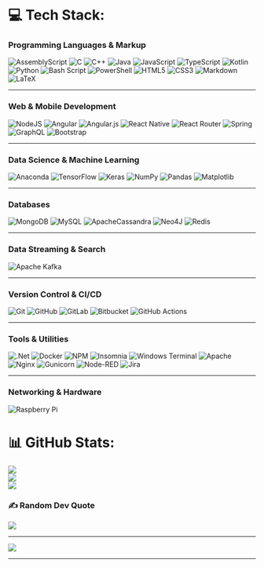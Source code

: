 
# 💻 Tech Stack:
### Programming Languages & Markup

![AssemblyScript](https://img.shields.io/badge/assembly%20script-%23000000.svg?style=for-the-badge\&logo=assemblyscript\&logoColor=white)
![C](https://img.shields.io/badge/c-%2300599C.svg?style=for-the-badge\&logo=c\&logoColor=white)
![C++](https://img.shields.io/badge/c++-%2300599C.svg?style=for-the-badge\&logo=c%2B%2B\&logoColor=white)
![Java](https://img.shields.io/badge/java-%23ED8B00.svg?style=for-the-badge\&logo=openjdk\&logoColor=white)
![JavaScript](https://img.shields.io/badge/javascript-%23323330.svg?style=for-the-badge\&logo=javascript\&logoColor=%23F7DF1E)
![TypeScript](https://img.shields.io/badge/typescript-%23007ACC.svg?style=for-the-badge\&logo=typescript\&logoColor=white)
![Kotlin](https://img.shields.io/badge/kotlin-%237F52FF.svg?style=for-the-badge\&logo=kotlin\&logoColor=white)
![Python](https://img.shields.io/badge/python-3670A0?style=for-the-badge\&logo=python\&logoColor=ffdd54)
![Bash Script](https://img.shields.io/badge/bash_script-%23121011.svg?style=for-the-badge\&logo=gnu-bash\&logoColor=white)
![PowerShell](https://img.shields.io/badge/PowerShell-%235391FE.svg?style=for-the-badge\&logo=powershell\&logoColor=white)
![HTML5](https://img.shields.io/badge/html5-%23E34F26.svg?style=for-the-badge\&logo=html5\&logoColor=white)
![CSS3](https://img.shields.io/badge/css3-%231572B6.svg?style=for-the-badge\&logo=css3\&logoColor=white)
![Markdown](https://img.shields.io/badge/markdown-%23000000.svg?style=for-the-badge\&logo=markdown\&logoColor=white)
![LaTeX](https://img.shields.io/badge/latex-%23008080.svg?style=for-the-badge\&logo=latex\&logoColor=white)

---

### Web & Mobile Development

![NodeJS](https://img.shields.io/badge/node.js-6DA55F?style=for-the-badge\&logo=node.js\&logoColor=white)
![Angular](https://img.shields.io/badge/angular-%23DD0031.svg?style=for-the-badge\&logo=angular\&logoColor=white)
![Angular.js](https://img.shields.io/badge/angular.js-%23E23237.svg?style=for-the-badge\&logo=angularjs\&logoColor=white)
![React Native](https://img.shields.io/badge/react_native-%2320232a.svg?style=for-the-badge\&logo=react\&logoColor=%2361DAFB)
![React Router](https://img.shields.io/badge/React_Router-CA4245?style=for-the-badge\&logo=react-router\&logoColor=white)
![Spring](https://img.shields.io/badge/spring-%236DB33F.svg?style=for-the-badge\&logo=spring\&logoColor=white)
![GraphQL](https://img.shields.io/badge/-GraphQL-E10098?style=for-the-badge\&logo=graphql\&logoColor=white)
![Bootstrap](https://img.shields.io/badge/bootstrap-%238511FA.svg?style=for-the-badge\&logo=bootstrap\&logoColor=white)

---

### Data Science & Machine Learning

![Anaconda](https://img.shields.io/badge/Anaconda-%2344A833.svg?style=for-the-badge\&logo=anaconda\&logoColor=white)
![TensorFlow](https://img.shields.io/badge/TensorFlow-%23FF6F00.svg?style=for-the-badge\&logo=TensorFlow\&logoColor=white)
![Keras](https://img.shields.io/badge/Keras-%23D00000.svg?style=for-the-badge\&logo=Keras\&logoColor=white)
![NumPy](https://img.shields.io/badge/numpy-%23013243.svg?style=for-the-badge\&logo=numpy\&logoColor=white)
![Pandas](https://img.shields.io/badge/pandas-%23150458.svg?style=for-the-badge\&logo=pandas\&logoColor=white)
![Matplotlib](https://img.shields.io/badge/Matplotlib-%23ffffff.svg?style=for-the-badge\&logo=Matplotlib\&logoColor=black)

---

### Databases

![MongoDB](https://img.shields.io/badge/MongoDB-%234ea94b.svg?style=for-the-badge\&logo=mongodb\&logoColor=white)
![MySQL](https://img.shields.io/badge/mysql-4479A1.svg?style=for-the-badge\&logo=mysql\&logoColor=white)
![ApacheCassandra](https://img.shields.io/badge/cassandra-%231287B1.svg?style=for-the-badge\&logo=apache-cassandra\&logoColor=white)
![Neo4J](https://img.shields.io/badge/Neo4j-008CC1?style=for-the-badge\&logo=neo4j\&logoColor=white)
![Redis](https://img.shields.io/badge/redis-%23DD0031.svg?style=for-the-badge\&logo=redis\&logoColor=white)

---

### Data Streaming & Search

![Apache Kafka](https://img.shields.io/badge/Apache%20Kafka-000?style=for-the-badge\&logo=apachekafka)

---

### Version Control & CI/CD

![Git](https://img.shields.io/badge/git-%23F05033.svg?style=for-the-badge\&logo=git\&logoColor=white)
![GitHub](https://img.shields.io/badge/github-%23121011.svg?style=for-the-badge\&logo=github\&logoColor=white)
![GitLab](https://img.shields.io/badge/gitlab-%23181717.svg?style=for-the-badge\&logo=gitlab\&logoColor=white)
![Bitbucket](https://img.shields.io/badge/bitbucket-%230047B3.svg?style=for-the-badge\&logo=bitbucket\&logoColor=white)
![GitHub Actions](https://img.shields.io/badge/github%20actions-%232671E5.svg?style=for-the-badge\&logo=githubactions\&logoColor=white)

---

### Tools & Utilities

![.Net](https://img.shields.io/badge/.NET-5C2D91?style=for-the-badge\&logo=.net\&logoColor=white)
![Docker](https://img.shields.io/badge/docker-%230db7ed.svg?style=for-the-badge\&logo=docker\&logoColor=white)
![NPM](https://img.shields.io/badge/NPM-%23CB3837.svg?style=for-the-badge\&logo=npm\&logoColor=white)
![Insomnia](https://img.shields.io/badge/Insomnia-black?style=for-the-badge\&logo=insomnia\&logoColor=5849BE)
![Windows Terminal](https://img.shields.io/badge/Windows%20Terminal-%234D4D4D.svg?style=for-the-badge\&logo=windows-terminal\&logoColor=white)
![Apache](https://img.shields.io/badge/apache-%23D42029.svg?style=for-the-badge\&logo=apache\&logoColor=white)
![Nginx](https://img.shields.io/badge/nginx-%23009639.svg?style=for-the-badge\&logo=nginx\&logoColor=white)
![Gunicorn](https://img.shields.io/badge/gunicorn-%298729.svg?style=for-the-badge\&logo=gunicorn\&logoColor=white)
![Node-RED](https://img.shields.io/badge/Node--RED-%238F0000.svg?style=for-the-badge\&logo=node-red\&logoColor=white)
![Jira](https://img.shields.io/badge/jira-%230A0FFF.svg?style=for-the-badge\&logo=jira\&logoColor=white)

---

### Networking & Hardware

![Raspberry Pi](https://img.shields.io/badge/-Raspberry_Pi-C51A4A?style=for-the-badge\&logo=Raspberry-Pi)
# 📊 GitHub Stats:
![](https://github-readme-stats.vercel.app/api?username=Hussamsh94&theme=dark&hide_border=false&include_all_commits=true&count_private=true)<br/>
![](https://nirzak-streak-stats.vercel.app/?user=Hussamsh94&theme=dark&hide_border=false)<br/>
![](https://github-readme-stats.vercel.app/api/top-langs/?username=Hussamsh94&theme=dark&hide_border=false&include_all_commits=true&count_private=true&layout=compact)

### ✍️ Random Dev Quote
![](https://quotes-github-readme.vercel.app/api?type=horizontal&theme=radical)

---
[![](https://visitcount.itsvg.in/api?id=Hussamsh94&icon=0&color=0)](https://visitcount.itsvg.in)

---

<!-- Proudly created with GPRM ( https://gprm.itsvg.in ) -->
